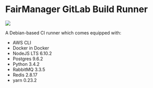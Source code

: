 # FairManager GitLab Build Runner
[![](https://images.microbadger.com/badges/version/fairmanager/gitlab-build-image.svg)](http://microbadger.com/images/fairmanager/gitlab-build-image "Get your own version badge on microbadger.com")

A Debian-based CI runner which comes equipped with:
- AWS CLI
- Docker in Docker
- NodeJS LTS 6.10.2
- Postgres 9.6.2
- Python 3.4.2
- RabbitMQ 3.3.5
- Redis 2.8.17
- yarn 0.23.2
